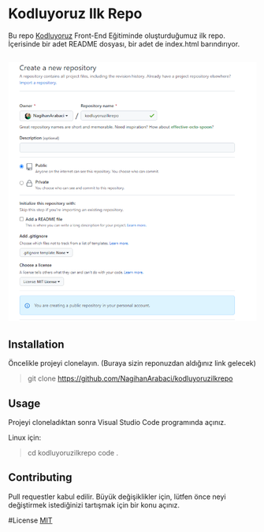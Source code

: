 # Kodluyoruz Ilk Repo

Bu repo [Kodluyoruz](https://www.kodluyoruz.org/) Front-End Eğitiminde oluşturduğumuz ilk repo. İçerisinde bir adet README dosyası, bir adet de index.html barındırıyor.

![](https://github.com/NagihanArabaci/kodluyoruzilkrepo/blob/main/figures/readme.png)
-------------------------------------------------------------------------------------------------------------------------
## Installation
Öncelikle projeyi clonelayın. (Buraya sizin reponuzdan aldığınız link gelecek)
>git clone https://github.com/NagihanArabaci/kodluyoruzilkrepo

## Usage
Projeyi cloneladıktan sonra Visual Studio Code programında açınız.

Linux için:

>cd kodluyoruzilkrepo
code .

## Contributing
Pull requestler kabul edilir. Büyük değişiklikler için, lütfen önce neyi değiştirmek istediğinizi tartışmak için bir konu açınız.

#License
[MIT](https://choosealicense.com/licenses/mit/)